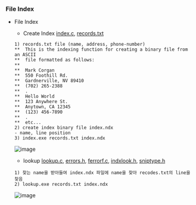 
### File Index
* File Index
    * Create Index [index.c](https://github.com/csbyun-data/C-Pro/blob/main/chap03/Index/index.c), [records.txt](https://github.com/csbyun-data/C-Pro/blob/main/chap03/Index/records.txt)
    ```
    1) records.txt file (name, address, phone-number)
    **  This is the indexing function for creating a binary file from an ASCII
    **  file formatted as follows:
    **
    **  Mark Corgan
    **  550 Foothill Rd.
    **  Gardnerville, NV 89410
    **  (702) 265-2388
    **  .
    **  Hello World
    **  123 Anywhere St.
    **  Anytown, CA 12345
    **  (123) 456-7890
    **  .
    **  etc...
    2) create index binary file index.ndx
    - name, line position
    3) index.exe records.txt index.ndx
    ```
    ![image](https://github.com/user-attachments/assets/8f683ed0-093d-424d-9ce1-d762135331fa)

    * lookup [lookup.c](https://github.com/csbyun-data/C-Pro/blob/main/chap03/Index/lookup.c), [errors.h](https://github.com/csbyun-data/C-Pro/blob/main/chap03/Index/errors.h), [ferrorf.c](https://github.com/csbyun-data/C-Pro/blob/main/chap03/Index/ferrorf.c), [indxlook.h](https://github.com/csbyun-data/C-Pro/blob/main/chap03/Index/indxlook.h), [sniptype.h](https://github.com/csbyun-data/C-Pro/blob/main/chap03/Index/sniptype.h)
    ```
    1) 찾는 name을 받아들여 index.ndx 파일에 name을 찾아 recodes.txt의 line을 찾음
    2) lookup.exe records.txt index.ndx
    ```
    ![image](https://github.com/user-attachments/assets/dcf06104-7003-47ab-8b12-e74b7c6ddc40)

   
